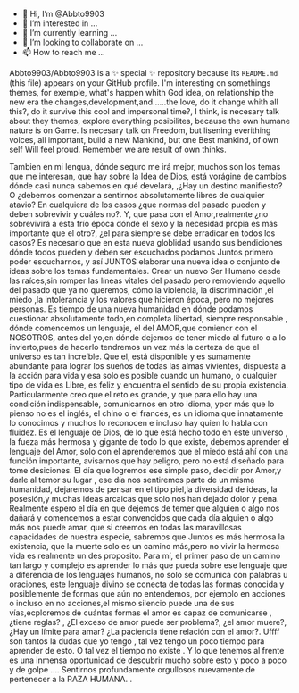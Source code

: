 - 👋 Hi, I’m @Abbto9903
- 👀 I’m interested in ...
- 🌱 I’m currently learning ...
- 💞️ I’m looking to collaborate on ...
- 📫 How to reach me ...


Abbto9903/Abbto9903 is a ✨ special ✨ repository because its `README.md` (this file) appears on your GitHub profile.
I'm interesting on somethings themes, for exemple, what's happen whith God idea, on relationship the new era the changes,development,and......the love, do it change whith all this?, do it survive this cool and impersonal time?,
I think, is necesary talk about they themes, explore everything posibilites, because the own humane nature is on Game.
Is necesary talk on Freedom, but lisening everithing voices, all important, build a new Mankind, but one Best mankind, of own self Will feel proud.
Remember we are result of own thinks.
 
Tambien en mi lengua, dónde seguro me irá mejor, muchos son los temas que me interesan, que hay sobre la Idea de Dios, está vorágine de cambios dónde casi nunca sabemos en qué develará, ,¿Hay un destino manifiesto? O ¿debemos comenzar a sentirnos absolutamente libres de cualquier atavio? 
En cualquiera de los casos ¿que normas del pasado pueden y deben sobrevivir y cuáles no?. 
Y, que pasa con el Amor,realmente ¿no sobrevivirá a esta frío época dónde el sexo y la necesidad propia es más importante que el otro?, ¿el para siempre se debe erradicar en todos los casos?
Es necesario que en esta nueva globlidad usando sus bendiciones dónde todos pueden y deben ser escuchados podamos Juntos primero poder escucharnos, y así JUNTOS elaborar una nueva idea o conjunto de ideas sobre los temas fundamentales.
Crear un nuevo Ser Humano desde las raíces,sin romper las líneas vitales del pasado pero removiendo aquello del pasado que ya no queremos, cómo la violencia, la discriminación ,el miedo ,la intolerancia y los valores que hicieron época, pero no mejores personas.
Es tiempo de una nueva humanidad en dónde podamos cuestionar absolutamente todo,en completa libertad, siempre responsable , dónde comencemos un lenguaje, el del AMOR,que comiencr con el NOSOTROS, antes del yo,en dónde dejemos de tener miedo al futuro o a lo invierto,pues de hacerlo tendremos un vez más la certeza de que el universo es tan increíble.
Que el, está disponible y es sumamente abundante para lograr los sueños de todas las almas vivientes, dispuesta a la acción para vida y esa solo es posible cuando un humano, o cualquier tipo de vida es Libre, es feliz y encuentra el sentido de su propia existencia.
Particularmente creo que el reto es grande, y que para ello hay una condición indispensable, comunicarnos en otro idioma, ypor más que lo pienso no es el inglés, el chino o el francés, es un idioma que innatamente lo conocimos y muchos lo reconocen e incluso hay quien lo habla con fluidez.
Es el lenguaje de Dios, de lo que está hecho todo en este universo , la fueza más hermosa y gigante de todo lo que existe, debemos aprender el lenguaje del Amor, solo con el aprenderemos que el miedo está ahí con una función importante, avisarnos que hay peligro, pero no está diseñado para tome desiciones.
El día que logremos ese simple paso, decidir por Amor,y darle al temor su lugar , ese día nos sentiremos parte de un misma humanidad, dejaremos de pensar en el tipo piel,la diversidad de ideas, la posesión,y muchas ideas arcaicas que solo nos han dejado dolor y pena.
Realmente espero el día en que dejemos de temer que alguien o algo nos dañará y comencemos a estar convencidos que cada día alguien o algo más nos puede amar, que si creemos en todas las maravillosas capacidades de nuestra especie, sabremos que Juntos es más hermosa la existencia, que la muerte solo es un camino más,pero no vivir la hermosa vida es realmente un des proposito.
Para mí, el primer paso de un camino tan largo y complejo es aprender lo más que pueda sobre ese lenguaje que a diferencia de los lenguajes humanos, no solo se comunica con palabras u oraciones, este lenguaje divino se conecta de todas las formas conocida y posiblemente de formas que aún no entendemos, por ejemplo en acciones o incluso en no acciones,el mismo silencio puede una de sus vías,ecploremos de
cuántas formas el amor es capaz de comunicarse , ¿tiene reglas? , ¿El exceso de amor puede ser problema?, ¿el amor muere?, ¿Hay un límite para amar? ¿La paciencia tiene relación con el amor?.
Uffff son tantos la dudas que yo tengo , tal vez tengo un poco tiempo para aprender de esto. O tal vez el tiempo no existe . Y lo que tenemos al frente es una inmensa oportunidad de descubrir mucho sobre esto y poco a poco y de golpe ....
Sentirnos profundamente orgullosos nuevamente de pertenecer a la RAZA HUMANA.
.
